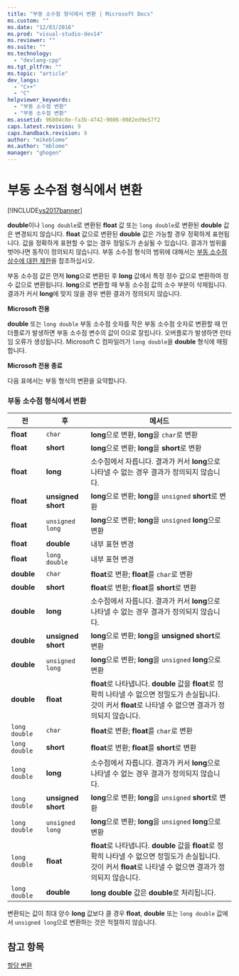 ```yaml
---
title: "부동 소수점 형식에서 변환 | Microsoft Docs"
ms.custom: ""
ms.date: "12/03/2016"
ms.prod: "visual-studio-dev14"
ms.reviewer: ""
ms.suite: ""
ms.technology: 
  - "devlang-cpp"
ms.tgt_pltfrm: ""
ms.topic: "article"
dev_langs: 
  - "C++"
  - "C"
helpviewer_keywords: 
  - "부동 소수점 변환"
  - "부동 소수점 변환"
ms.assetid: 96804c8e-fa3b-4742-9006-0082ed9e57f2
caps.latest.revision: 9
caps.handback.revision: 9
author: "mikeblome"
ms.author: "mblome"
manager: "ghogen"
---
```

# 부동 소수점 형식에서 변환
[!INCLUDE[vs2017banner](../assembler/inline/includes/vs2017banner.md)]

**double**이나 `long double`로 변환된 **float** 값 또는 `long double`로 변환된 **double** 값은 변경되지 않습니다.  **float** 값으로 변환된 **double** 값은 가능할 경우 정확하게 표현됩니다.  값을 정확하게 표현할 수 없는 경우 정밀도가 손실될 수 있습니다.  결과가 범위를 벗어나면 동작이 정의되지 않습니다.  부동 소수점 형식의 범위에 대해서는 [부동 소수점 상수에 대한 제한](../c-language/limits-on-floating-point-constants.md)을 참조하십시오.  
  
 부동 소수점 값은 먼저 **long**으로 변환된 후 **long** 값에서 특정 정수 값으로 변환하여 정수 값으로 변환됩니다.  **long**으로 변환할 때 부동 소수점 값의 소수 부분이 삭제됩니다.  결과가 커서 **long**에 맞지 않을 경우 변환 결과가 정의되지 않습니다.  
  
 **Microsoft 전용**  
  
 **double** 또는 `long double` 부동 소수점 숫자를 작은 부동 소수점 숫자로 변환할 때 언더플로가 발생하면 부동 소수점 변수의 값이 0으로 잘립니다.  오버플로가 발생하면 런타임 오류가 생성됩니다.  Microsoft C 컴파일러가 `long double`을 **double** 형식에 매핑합니다.  
  
 **Microsoft 전용 종료**  
  
 다음 표에서는 부동 형식의 변환을 요약합니다.  
  
### 부동 소수점 형식에서 변환  
  
|전|후|메서드|  
|-------|-------|---------|  
|**float**|`char`|**long**으로 변환, **long**을 `char`로 변환|  
|**float**|**short**|**long**으로 변환; **long**을 **short**로 변환|  
|**float**|**long**|소수점에서 자릅니다.  결과가 커서 **long**으로 나타낼 수 없는 경우 결과가 정의되지 않습니다.|  
|**float**|**unsigned short**|**long**으로 변환; **long**을 `unsigned` **short**로 변환|  
|**float**|`unsigned long`|**long**으로 변환; **long**을 `unsigned` **long**으로 변환|  
|**float**|**double**|내부 표현 변경|  
|**float**|`long double`|내부 표현 변경|  
|**double**|`char`|**float**로 변환; **float**를 `char`로 변환|  
|**double**|**short**|**float**로 변환; **float**를 **short**로 변환|  
|**double**|**long**|소수점에서 자릅니다.  결과가 커서 **long**으로 나타낼 수 없는 경우 결과가 정의되지 않습니다.|  
|**double**|**unsigned short**|**long**으로 변환; **long**을 **unsigned short**로 변환|  
|**double**|`unsigned long`|**long**으로 변환; **long**을 `unsigned` **long**으로 변환|  
|**double**|**float**|**float**로 나타냅니다.  **double** 값을 **float**로 정확히 나타낼 수 없으면 정밀도가 손실됩니다.  갓이 커서 **float**로 나타낼 수 없으면 결과가 정의되지 않습니다.|  
|`long double`|`char`|**float**로 변환; **float**를 `char`로 변환|  
|`long double`|**short**|**float**로 변환; **float**를 **short**로 변환|  
|`long double`|**long**|소수점에서 자릅니다.  결과가 커서 **long**으로 나타낼 수 없는 경우 결과가 정의되지 않습니다.|  
|`long double`|**unsigned short**|**long**으로 변환; **long**을 `unsigned` **short**로 변환|  
|`long double`|`unsigned long`|**long**으로 변환; **long**을 `unsigned` **long**으로 변환|  
|`long double`|**float**|**float**로 나타냅니다.  **double** 값을 **float**로 정확히 나타낼 수 없으면 정밀도가 손실됩니다.  갓이 커서 **float**로 나타낼 수 없으면 결과가 정의되지 않습니다.|  
|`long double`|**double**|**long double** 값은 **double**로 처리됩니다.|  
  
 변환되는 값이 최대 양수 **long** 값보다 클 경우 **float**, **double** 또는 `long double` 값에서 `unsigned long`으로 변환하는 것은 적절하지 않습니다.  
  
## 참고 항목  
 [할당 변환](../c-language/assignment-conversions.md)